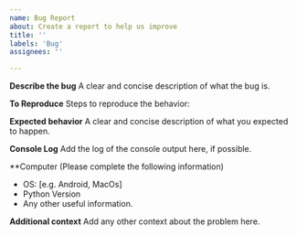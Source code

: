 ```yaml
---
name: Bug Report
about: Create a report to help us improve
title: ''
labels: 'Bug'
assignees: ''

---
```


**Describe the bug**
A clear and concise description of what the bug is.

**To Reproduce**
Steps to reproduce the behavior:

**Expected behavior**
A clear and concise description of what you expected to happen.

**Console Log**
Add the log of the console output here, if possible.

**Computer (Please complete the following information)
 - OS: [e.g. Android, MacOs]
 - Python Version
 - Any other useful information. 

**Additional context**
Add any other context about the problem here.
